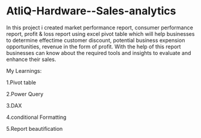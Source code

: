 # AtliQ-Hardware--Sales-analytics
In this project i created market performance report, consumer performance report, profit & loss report using excel pivot table which will help businesses to determine effectime customer discount, potential business expension opportunities, revenue in the form of profit. With the help of this report businesses can know about the required tools and insights to evaluate and enhance their sales.



My Learnings:

1.Pivot table

2.Power Query

3.DAX

4.conditional Formatting

5.Report beautification
